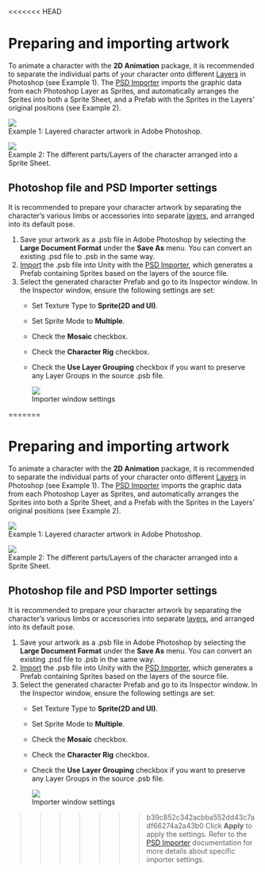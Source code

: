 <<<<<<< HEAD
# Preparing and importing artwork

To animate a character with the __2D Animation__ package, it is recommended to separate the individual parts of your character onto different [Layers](https://helpx.adobe.com/photoshop/using/layer-basics.html) in Photoshop (see Example 1). The [PSD Importer](https://docs.unity3d.com/Packages/com.unity.2d.psdimporter@latest) imports the graphic data from each Photoshop Layer as Sprites, and automatically arranges the Sprites into both a Sprite Sheet, and a Prefab with the Sprites in the Layers’ original positions (see Example 2).

![](images/2DAnimationV2_PSDLayers.png)<br/>Example 1: Layered character artwork in Adobe Photoshop.

![](images/2DAnimationV2_Mosaic_Prefab.png)<br/>Example 2: The different parts/Layers of the character arranged into a Sprite Sheet.

## Photoshop file and PSD Importer settings

It is recommended to prepare your character artwork by separating the character’s various limbs or accessories into separate [layers](https://helpx.adobe.com/photoshop/using/layer-basics.html), and arranged into its default pose.

1. Save your artwork as a .psb file in Adobe Photoshop by selecting the __Large Document Format__ under the __Save As__ menu. You can convert an existing .psd file to .psb in the same way.
2. [Import](https://docs.unity3d.com/Manual/ImportingAssets.html) the .psb file into Unity with the [PSD Importer](https://docs.unity3d.com/Packages/com.unity.2d.psdimporter@latest/), which generates a Prefab containing Sprites based on the layers of the source file. 
3. Select the generated character Prefab and go to its Inspector window. In the Inspector window, ensure the following settings are set:
    * Set Texture Type to __Sprite(2D and UI)__. 
    
    * Set Sprite Mode to __Multiple__.
    
    * Check the __Mosaic__ checkbox.
    
    * Check the __Character Rig__ checkbox.
    
    * Check the __Use Layer Grouping__ checkbox if you want to preserve any Layer Groups in the source .psb file.
      
      ![](images/ImporterWindow.png)<br/>Importer window settings

=======
# Preparing and importing artwork

To animate a character with the __2D Animation__ package, it is recommended to separate the individual parts of your character onto different [Layers](https://helpx.adobe.com/photoshop/using/layer-basics.html) in Photoshop (see Example 1). The [PSD Importer](https://docs.unity3d.com/Packages/com.unity.2d.psdimporter@latest) imports the graphic data from each Photoshop Layer as Sprites, and automatically arranges the Sprites into both a Sprite Sheet, and a Prefab with the Sprites in the Layers’ original positions (see Example 2).

![](images/2DAnimationV2_PSDLayers.png)<br/>Example 1: Layered character artwork in Adobe Photoshop.

![](images/2DAnimationV2_Mosaic_Prefab.png)<br/>Example 2: The different parts/Layers of the character arranged into a Sprite Sheet.

## Photoshop file and PSD Importer settings

It is recommended to prepare your character artwork by separating the character’s various limbs or accessories into separate [layers](https://helpx.adobe.com/photoshop/using/layer-basics.html), and arranged into its default pose.

1. Save your artwork as a .psb file in Adobe Photoshop by selecting the __Large Document Format__ under the __Save As__ menu. You can convert an existing .psd file to .psb in the same way.
2. [Import](https://docs.unity3d.com/Manual/ImportingAssets.html) the .psb file into Unity with the [PSD Importer](https://docs.unity3d.com/Packages/com.unity.2d.psdimporter@latest/), which generates a Prefab containing Sprites based on the layers of the source file. 
3. Select the generated character Prefab and go to its Inspector window. In the Inspector window, ensure the following settings are set:
    * Set Texture Type to __Sprite(2D and UI)__. 
    
    * Set Sprite Mode to __Multiple__.
    
    * Check the __Mosaic__ checkbox.
    
    * Check the __Character Rig__ checkbox.
    
    * Check the __Use Layer Grouping__ checkbox if you want to preserve any Layer Groups in the source .psb file.
      
      ![](images/ImporterWindow.png)<br/>Importer window settings

>>>>>>> b39c852c342acbba552dd43c7adf66274a2a43b0
Click __Apply__ to apply the settings. Refer to the [PSD Importer](https://docs.unity3d.com/Packages/com.unity.2d.psdimporter@latest) documentation for more details about specific importer settings.